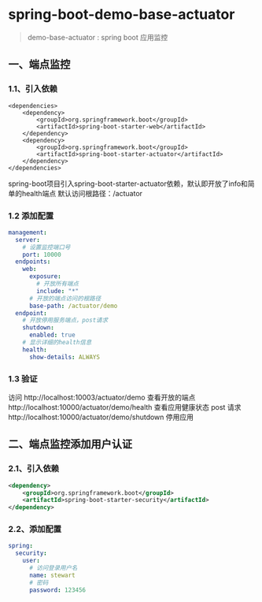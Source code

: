# spring-boot-demo-base-actuator

> demo-base-actuator : spring boot 应用监控

## 一、端点监控 

### 1.1、引入依赖

    <dependencies>
        <dependency>
            <groupId>org.springframework.boot</groupId>
            <artifactId>spring-boot-starter-web</artifactId>
        </dependency>
        <dependency>
            <groupId>org.springframework.boot</groupId>
            <artifactId>spring-boot-starter-actuator</artifactId>
        </dependency>
    </dependencies>

spring-boot项目引入spring-boot-starter-actuator依赖，默认即开放了info和简单的health端点 默认访问根路径：/actuator

### 1.2 添加配置

```yaml
management:
  server:
    # 设置监控端口号
    port: 10000
  endpoints:
    web:
      exposure:
        # 开放所有端点
        include: "*"
      # 开放的端点访问的根路径
      base-path: /actuator/demo
  endpoint:
    # 开放停用服务端点，post请求
    shutdown:
      enabled: true
    # 显示详细的health信息 
    health:
      show-details: ALWAYS
```

### 1.3 验证

访问 
http://localhost:10003/actuator/demo    查看开放的端点
http://localhost:10000/actuator/demo/health     查看应用健康状态
post 请求 http://localhost:10000/actuator/demo/shutdown 停用应用


## 二、端点监控添加用户认证

### 2.1、引入依赖

```xml
<dependency>
    <groupId>org.springframework.boot</groupId>
    <artifactId>spring-boot-starter-security</artifactId>
</dependency>
```

### 2.2、添加配置

```yaml
spring:
  security:
    user:
      # 访问登录用户名
      name: stewart
      # 密码
      password: 123456
```


